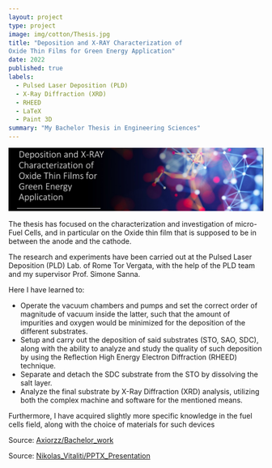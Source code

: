 ```yaml
---
layout: project
type: project
image: img/cotton/Thesis.jpg
title: "Deposition and X-RAY Characterization of
Oxide Thin Films for Green Energy Application"
date: 2022
published: true
labels:
  - Pulsed Laser Deposition (PLD)
  - X-Ray Diffraction (XRD)
  - RHEED
  - LaTeX
  - Paint 3D
summary: "My Bachelor Thesis in Engineering Sciences"
---
```


<img class="img-fluid" src="../img/cotton/Thesis_Header.jpg">

The thesis has focused on the characterization and investigation of micro-Fuel Cells, and in particular on the Oxide thin film that is supposed to be in between the anode and the cathode.

The research and experiments have been carried out at the Pulsed Laser Deposition (PLD) Lab. of Rome Tor Vergata, with the help of the PLD team and my supervisor Prof. Simone Sanna.

Here I have learned to: 
- Operate the vacuum chambers and pumps and set the correct order of magnitude of vacuum inside the latter, such that the amount of impurities and oxygen would be         minimized for the deposition of the different substrates. 
- Setup and carry out the deposition of said substrates (STO, SAO, SDC), along with the ability to analyze and study the quality of such deposition by using the           Reflection High Energy Electron Diffraction (RHEED) technique.
- Separate and detach the SDC substrate from the STO by dissolving the salt layer.
- Analyze the final substrate by X-Ray Diffraction (XRD) analysis, utilizing both the complex machine and software for the mentioned means.

Furthermore, I have acquired slightly more specific knowledge in the fuel cells field, along with the choice of materials for such devices

Source: <a href="[https://github.com/jogarces/ics-313-text-game](https://github.com/Axiorzz/Bachelor_work/blob/main/Engineering%20Sciences_Thesis.pdf)"><i class="large github icon "></i>Axiorzz/Bachelor_work</a>

Source: <a href="[[https://github.com/jogarces/ics-313-text-game](https://github.com/Axiorzz/Bachelor_work/blob/main/Engineering%20Sciences_Thesis.pdf)](https://github.com/Axiorzz/Bachelor_work/blob/main/Thesis_Presentation.pdf)"><i class="large github icon "></i>Nikolas_Vitaliti/PPTX_Presentation</a>
